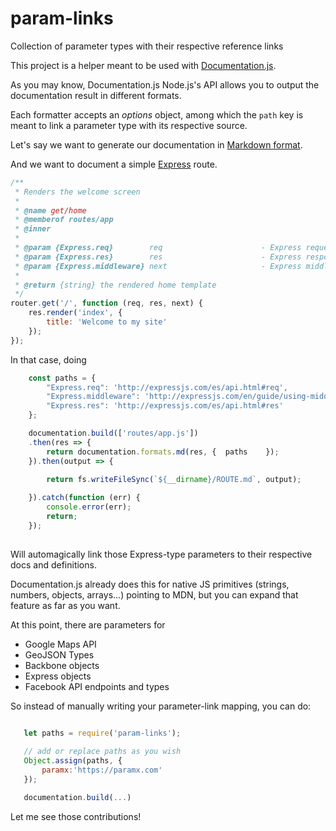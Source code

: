 # param-links

Collection of parameter types with their respective reference links

This project is a helper meant to be used with [Documentation.js](https://documentation.js.org/).

As you may know, Documentation.js Node.js's API allows you to output the documentation result in different formats. 

Each formatter accepts an *options* object, among which the `path` key is meant to link a parameter type with its respective source.

Let's say we want to generate our documentation in [Markdown format](https://github.com/documentationjs/documentation/blob/master/docs/NODE_API.md#formatsmarkdown). 

And we want to document a simple [Express](http://expressjs.com) route.


```js
/**
 * Renders the welcome screen
 *
 * @name get/home
 * @memberof routes/app
 * @inner
 *
 * @param {Express.req}        req                      - Express request
 * @param {Express.res}        res                      - Express response
 * @param {Express.middleware} next                     - Express middleware
 *
 * @return {string} the rendered home template
 */
router.get('/', function (req, res, next) {
    res.render('index', {
        title: 'Welcome to my site'
    });
});
```


In that case, doing

```js
	const paths = {
		"Express.req": 'http://expressjs.com/es/api.html#req',
  		"Express.middleware": 'http://expressjs.com/en/guide/using-middleware.html',
  		"Express.res": 'http://expressjs.com/es/api.html#res'
	};

	documentation.build(['routes/app.js'])
	.then(res => {
    	return documentation.formats.md(res, { 	paths    });
	}).then(output => {
    
    	return fs.writeFileSync(`${__dirname}/ROUTE.md`, output);

	}).catch(function (err) {
	    console.error(err);
	    return;
	});
  
```

Will automagically link those Express-type parameters to their respective docs and definitions.

Documentation.js already does this for native JS primitives (strings, numbers, objects, arrays...) pointing to MDN, but you can expand that feature as far as you want.

At this point, there are parameters for 

 - Google Maps API
 - GeoJSON Types
 - Backbone objects
 - Express objects
 - Facebook API endpoints and types


 So instead of manually writing your parameter-link mapping, you can do:

 ```js

 	let paths = require('param-links');
 	
 	// add or replace paths as you wish
 	Object.assign(paths, {
 		paramx:'https://paramx.com'
 	});

 	documentation.build(...)

 ```

Let me see those contributions!